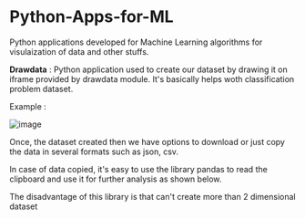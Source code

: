# Python-Apps-for-ML

Python applications developed for Machine Learning algorithms for visulaization of data and other stuffs.

**Drawdata** : Python application used to create our dataset by drawing it on iframe provided by drawdata module. It's basically helps woth classification problem dataset.

Example :

![image](https://user-images.githubusercontent.com/30498799/116178360-03e8bb80-a748-11eb-9fb6-9561f197b453.png)


Once, the dataset created then we have options to download or just copy the data in several formats such as json, csv. 

In case of data copied, it's easy to use the library pandas to read the clipboard and use it for further analysis as shown below.





The disadvantage of this library is that can't create more than 2 dimensional dataset
